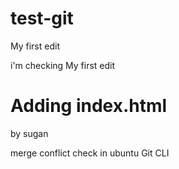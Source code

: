 # test-git
My first edit 

i'm checking
My first edit

# Adding index.html
by sugan

merge conflict check in ubuntu Git CLI
